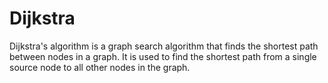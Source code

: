 # Dijkstra
Dijkstra's algorithm is a graph search algorithm that finds the shortest path between nodes in a graph. It is used to find the shortest path from a single source node to all other nodes in the graph.
